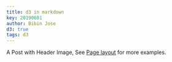 ```yaml
---
title: d3 in markdown
key: 20190601
author: Bibin Jose
d3: true
tags: d3
---
```


A Post with Header Image, See [Page layout](https://tianqi.name/jekyll-TeXt-theme/samples.html#page-layout) for more examples.

<script>
// const d3 = require('d3');
var margin = {top: 20, right: 20, bottom: 70, left: 40},
    width = 600 - margin.left - margin.right,
    height = 300 - margin.top - margin.bottom;

// Parse the date / time
var	parseDate = d3.time.format("%Y-%m").parse;

var x = d3.scale.ordinal().rangeRoundBands([0, width], .05);

var y = d3.scale.linear().range([height, 0]);

var xAxis = d3.svg.axis()
    .scale(x)
    .orient("bottom")
    .tickFormat(d3.time.format("%Y-%m"));

var yAxis = d3.svg.axis()
    .scale(y)
    .orient("left")
    .ticks(10);

var svg = d3.select("body").append("svg")
    .attr("width", width + margin.left + margin.right)
    .attr("height", height + margin.top + margin.bottom)
  .append("g")
    .attr("transform", 
          "translate(" + margin.left + "," + margin.top + ")");

d3.csv("/assets/2019-06-01-d3/data.csv", function(error, data) {

    data.forEach(function(d) {
        d.date = parseDate(d.date);
        d.value = +d.value;
    });
	
  x.domain(data.map(function(d) { return d.date; }));
  y.domain([0, d3.max(data, function(d) { return d.value; })]);

  svg.append("g")
      .attr("class", "x axis")
      .attr("transform", "translate(0," + height + ")")
      .call(xAxis)
    .selectAll("text")
      .style("text-anchor", "end")
      .attr("dx", "-.8em")
      .attr("dy", "-.55em")
      .attr("transform", "rotate(-90)" );

  svg.append("g")
      .attr("class", "y axis")
      .call(yAxis)
    .append("text")
      .attr("transform", "rotate(-90)")
      .attr("y", 6)
      .attr("dy", ".71em")
      .style("text-anchor", "end")
      .text("Value ($)");

  svg.selectAll("bar")
      .data(data)
    .enter().append("rect")
      .style("fill", "steelblue")
      .attr("x", function(d) { return x(d.date); })
      .attr("width", x.rangeBand())
      .attr("y", function(d) { return y(d.value); })
      .attr("height", function(d) { return height - y(d.value); });

});

</script>

